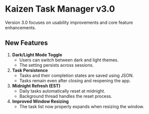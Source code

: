 
# Kaizen Task Manager v3.0

Version 3.0 focuses on usability improvements and core feature enhancements.

## New Features
1. **Dark/Light Mode Toggle**  
   - Users can switch between dark and light themes.
   - The setting persists across sessions.
2. **Task Persistence**  
   - Tasks and their completion states are saved using JSON.
   - Tasks remain even after closing and reopening the app.
3. **Midnight Refresh (EST)**  
   - Daily tasks automatically reset at midnight.
   - Background thread handles the reset process.
4. **Improved Window Resizing**  
   - The task list now properly expands when resizing the window.